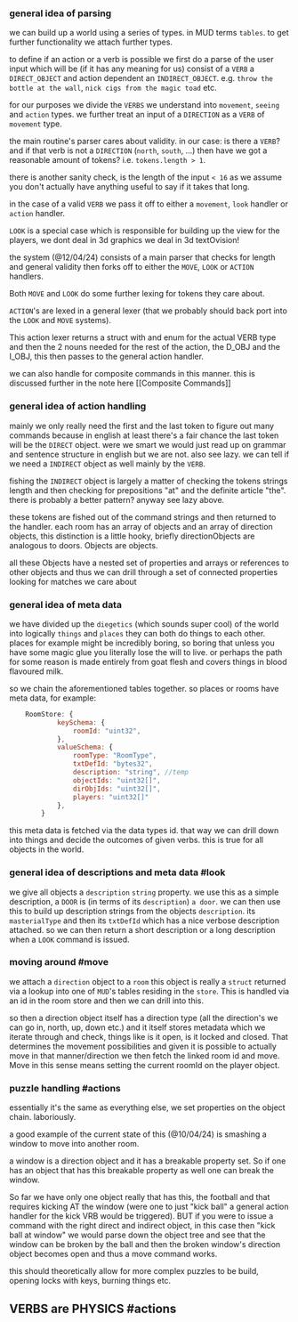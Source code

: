 ### general idea of parsing

we can build up a world using a series of types. in MUD terms `tables`.
to get further functionality we attach further types. 

to define if an action or a verb is possible we first do a parse of the user input which will be (if it has any meaning for us) consist of a `VERB` a `DIRECT_OBJECT` and action dependent an `INDIRECT_OBJECT`.
e.g. `throw the bottle at the wall`, `nick cigs from the magic toad` etc.

for our purposes we divide the `VERBS` we understand into `movement`, `seeing` and `action` types. we further treat an input of a `DIRECTION` as a `VERB` of
`movement` type.

the main routine's parser cares about validity. in our case: is there
a `VERB`? and if that verb is not a `DIRECTION` (`north`, `south`, ...) then have we got a reasonable amount of tokens? i.e. `tokens.length > 1`. 

there is another sanity check, is the length of the input `< 16` as we assume you don't actually have anything useful to say if it takes that long.

in the case of a valid `VERB` we pass it off to either a `movement`, `look` handler or `action` handler.

`LOOK` is a special case which is responsible for building up the view for the players, we dont deal in 3d graphics we deal in 3d textOvision!

the system (@12/04/24) consists of a main parser that checks for length and general validity then forks off to either the `MOVE`, `LOOK` or `ACTION` handlers.

Both `MOVE` and `LOOK` do some further lexing for tokens they care about.

`ACTION`'s are lexed in a general lexer (that we probably should back port into the `LOOK` and `MOVE` systems).

This action lexer returns a struct with and enum for the actual VERB type and then the 2 nouns needed for the rest of the action, the D_OBJ and the I_OBJ,
this then passes to the general action handler.

we can also handle for composite commands in this manner. this is discussed further in the note here [[Composite Commands]]

### general idea of action handling
mainly we only really need the first and the last token to figure out many commands because in english at least there's a fair chance the last token will be the `DIRECT` object. were we smart we would just read up on grammar and sentence structure in english but we are not. also see lazy.
we can tell if we need a `INDIRECT` object as well mainly by the `VERB`.

fishing the `INDIRECT` object is largely a matter of checking the tokens strings length and then checking for prepositions "at" and the definite article "the". there is probably a better pattern? anyway see lazy above.

these tokens are fished out of the command strings and then returned to the handler. each room has an array of objects and an array of direction objects, this distinction is a little hooky, briefly directionObjects are analogous to doors. Objects are objects.

all these Objects have a nested set of properties and arrays or references to other objects and thus we can drill through a set of connected properties looking for matches we care about

### general idea of meta data
we have divided up the `diegetics` (which sounds super cool) of the world into logically `things` and `places` they can both do things to each other. places for example might be incredibly boring, so boring that unless you have some magic glue you literally lose the will to live. or perhaps the path for some reason is made entirely from goat flesh and covers things in blood flavoured milk.

so we chain the aforementioned tables together. so places or rooms have meta data, for example: 
```js
	RoomStore: {
            keySchema: {
                roomId: "uint32",
            },
            valueSchema: {
                roomType: "RoomType",
                txtDefId: "bytes32",
                description: "string", //temp
                objectIds: "uint32[]",
                dirObjIds: "uint32[]",
                players: "uint32[]"
            },
        }
```
this meta data is fetched via the data types id. that way we can drill down into things and decide the outcomes of given verbs. this is true for all objects in the world.

### general idea of descriptions and meta data #look
we give all objects a `description` `string` property. we use this as a simple
description, a `DOOR` is (in terms of its `description`) `a door`. we can then use this to build up description strings from the objects `description`. its `masterialType` and then its `txtDefId` which has a nice verbose description attached. so we can then return a short description or a long description when a `LOOK` command is issued.

### moving around #move
we attach a `direction` object to a `room` this object is really a `struct` returned via a lookup into one of `MUD`'s tables residing in the `store`. This is handled via an id in the room store and then we can drill into this.

so then a direction object itself has a direction type (all the direction's we can go in, north, up, down etc.) and it itself stores metadata which we iterate through and check, things like is it open, is it locked and closed. That determines the movement possibilities and given it is possible to actually move in that manner/direction we then fetch the linked room id and move. Move in this sense means setting the current roomId on the player object.

### puzzle handling #actions

essentially it's the same as everything else, we set properties on the object chain. laboriously.

a good example of the current state of this (@10/04/24) is smashing a window to move into another room.

a window is a direction object and it has a breakable property set. So if one has an object that has this breakable property as well one can break the window.

So far we have only one object really that has this, the football and that requires kicking AT the window (were one to just "kick ball" a general action handler for the kick VRB would be triggered). 
BUT if you were to issue a command with the right direct and indirect object, in this case then "kick ball at window" we would parse down the object tree and see that the window can be broken by the ball and then the broken window's direction object becomes open and thus a move command works.

this should theoretically allow for more complex puzzles to be build, opening locks with keys, burning things etc.

## VERBS are PHYSICS #actions
